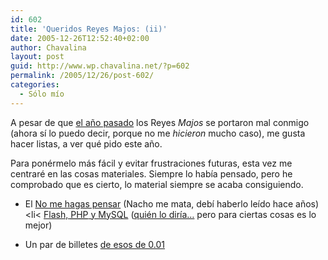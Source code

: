 ```yaml
---
id: 602
title: 'Queridos Reyes Majos: (ii)'
date: 2005-12-26T12:52:40+02:00
author: Chavalina
layout: post
guid: http://www.wp.chavalina.net/?p=602
permalink: /2005/12/26/post-602/
categories:
  - Sólo mío
---
```

A pesar de que <a href="http://www.chavalina.net/comentar.php?idpost=302" target="_blank">el año pasado</a> los Reyes _Majos_ se portaron mal conmigo (ahora sí lo puedo decir, porque no me _hicieron_ mucho caso), me gusta hacer listas, a ver qué pido este año.

Para ponérmelo más fácil y evitar frustraciones futuras, esta vez me centraré en las cosas materiales. Siempre lo había pensado, pero he comprobado que es cierto, lo material siempre se acaba consiguiendo. 

  * El <a href="http://www.amazon.com/gp/product/0321344758/ref=wl_it_dp/002-2801762-7284858?%5Fencoding=UTF8&#038;colid=1JX5G2DT0WZ9I&#038;coliid=I2X7PBIH54N7CF&#038;v=glance&#038;n=283155" target="_blank">No me hagas pensar</a> (Nacho me mata, debí haberlo leído hace años)<li<
<a href="http://www.granatta.com/lib/flashphp2005/" target="_blank">Flash, <acronym title="Hypertext PreProcessor">PHP</acronym> y MySQL</a> (<a href="http://www.chavalina.net/comentar.php?idpost=201" target="_blank">quién lo diría…</a> pero para ciertas cosas es lo mejor)</li> 

  * Un par de billetes <a href="http://ryanair.com/" target="_blank">de esos de 0.01<br />